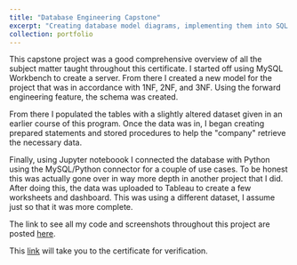 ```yaml
---
title: "Database Engineering Capstone"
excerpt: "Creating database model diagrams, implementing them into SQL Server, connecting to the database through Python to create a database client, and using the data to provide a brief visual analysis with Tableu. <br/>"
collection: portfolio
---
```


This capstone project was a good comprehensive overview of all the subject matter taught throughout this certificate. I started off using MySQL Workbench to create a server. From there I created a new model for the project that was in accordance with 1NF, 2NF, and 3NF. Using the forward engineering feature, the schema was created.<br/>

From there I populated the tables with a slightly altered dataset given in an earlier course of this program. Once the data was in, I began creating prepared statements and stored procedures to help the "company" retrieve the necessary data.<br/>

Finally, using Jupyter noteboook I connected the database with Python using the MySQL/Python connector for a couple of use cases. To be honest this was actually gone over in way more depth in another project that I did. After doing this, the data was uploaded to Tableau to create a few worksheets and dashboard. This was using a different dataset, I assume just so that it was more complete.<br/>

The link to see all my code and screenshots throughout this project are posted [here](https://github.com/ggorat/db-capstone-project.git).<br/>

This [link](https://coursera.org/share/2d28f7dfb1f33a44bcfea372d57fcd6e) will take you to the certificate for verification.